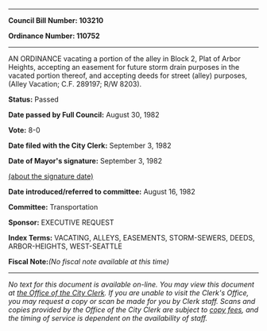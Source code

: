 

********

**Council Bill Number: 103210**
   
**Ordinance Number: 110752**
********

 AN ORDINANCE vacating a portion of the alley in Block 2, Plat of Arbor Heights, accepting an easement for future storm drain purposes in the vacated portion thereof, and accepting deeds for street (alley) purposes, (Alley Vacation; C.F. 289197; R/W 8203).

**Status:** Passed
   
**Date passed by Full Council:** August 30, 1982
   
**Vote:** 8-0
   
**Date filed with the City Clerk:** September 3, 1982
   
**Date of Mayor's signature:** September 3, 1982
   
[(about the signature date)](/~public/approvaldate.htm)
   
   
   
**Date introduced/referred to committee:** August 16, 1982
   
**Committee:** Transportation
   
**Sponsor:** EXECUTIVE REQUEST
   
   
**Index Terms:** VACATING, ALLEYS, EASEMENTS, STORM-SEWERS, DEEDS, ARBOR-HEIGHTS, WEST-SEATTLE

**Fiscal Note:**_(No fiscal note available at this time)_
********

_No text for this document is available on-line. You may view this document at [the Office of the City Clerk](http://www.seattle.gov/leg/clerk/contactUs.htm). If you are unable to visit the Clerk's Office, you may request a copy or scan be made for you by Clerk staff. Scans and copies provided by the Office of the City Clerk are subject to [copy fees](http://clerk.seattle.gov/~public/clerkfees.htm), and the timing of service is dependent on the availability of staff._

